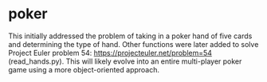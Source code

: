 # poker
This initially addressed the problem of taking in a poker hand of five cards and determining the type of hand. Other functions were later added to solve Project Euler problem 54: https://projecteuler.net/problem=54 (read_hands.py). This will likely evolve into an entire multi-player poker game using a more object-oriented approach.
